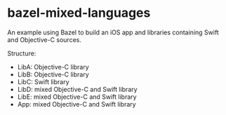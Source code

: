 # bazel-mixed-languages
An example using Bazel to build an iOS app and libraries containing Swift and Objective-C sources.

Structure:

* LibA: Objective-C library
* LibB: Objective-C library
* LibC: Swift library
* LibD: mixed Objective-C and Swift library
* LibE: mixed Objective-C and Swift library
* App: mixed Objective-C and Swift library